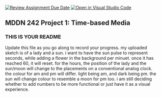 [![Review Assignment Due Date](https://classroom.github.com/assets/deadline-readme-button-24ddc0f5d75046c5622901739e7c5dd533143b0c8e959d652212380cedb1ea36.svg)](https://classroom.github.com/a/JAZAP9dv)
[![Open in Visual Studio Code](https://classroom.github.com/assets/open-in-vscode-718a45dd9cf7e7f842a935f5ebbe5719a5e09af4491e668f4dbf3b35d5cca122.svg)](https://classroom.github.com/online_ide?assignment_repo_id=11439583&assignment_repo_type=AssignmentRepo)
## MDDN 242 Project 1: Time-based Media  

### THIS IS YOUR README

Update this file as you go along to record your progress.
my uploaded sketch is of a lady and a sun. i want to have the sun pulse to represent seconds, while adding a flower in the background per minuet. once it has reached 60, it will reset.
for the hours, the position of the lady and the sun/moon will change to the placements on a conventional analog clock.
the colour for am and pm will differ. light being am, and dark being pm. the sun will change colour to resemble a moon for pm too.
i am still deciding whether to add numbers to be more functional or just have it as a visual experience.